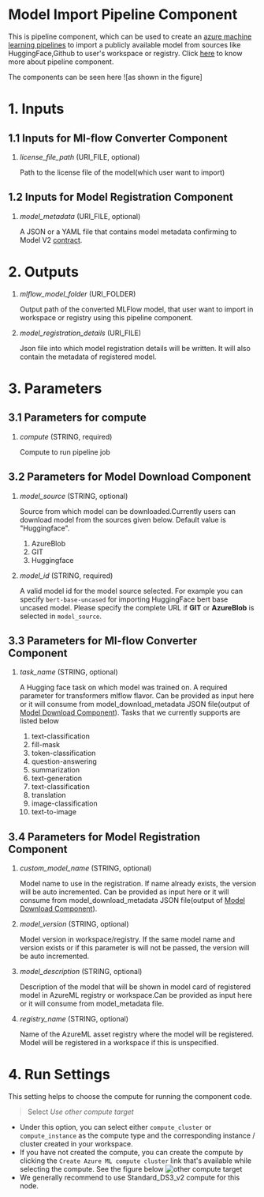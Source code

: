 # Model Import Pipeline Component
This is pipeline component, which can be used to create an [azure machine learning pipelines](https://learn.microsoft.com/en-us/azure/machine-learning/concept-ml-pipelines?view=azureml-api-2) to import a publicly available model from sources like HuggingFace,Github to user's workspace or registry.
Click [here](https://learn.microsoft.com/en-us/azure/machine-learning/how-to-use-pipeline-component?view=azureml-api-2) to know more about pipeline component.

The components can be seen here ![as shown in the figure]

# 1. Inputs

## 1.1 Inputs for Ml-flow Converter Component

1. _license_file_path_ (URI_FILE, optional)

    Path to the license file of the model(which user want to import)

## 1.2 Inputs for Model Registration Component

1. _model_metadata_ (URI_FILE, optional)

    A JSON or a YAML file that contains model metadata confirming to Model V2 [contract](https://azuremlschemas.azureedge.net/latest/model.schema.json).

# 2. Outputs

1. _mlflow_model_folder_ (URI_FOLDER)

    Output path of the converted MLFlow model, that user want to import in workspace or registry using this pipeline component.

2. _model_registration_details_ (URI_FILE)

    Json file into which model registration details will be written. It will also contain the metadata
    of registered model.

# 3. Parameters

## 3.1 Parameters for compute

1. _compute_ (STRING, required)

    Compute to run pipeline job

## 3.2 Parameters for Model Download Component

1. _model_source_ (STRING, optional)

    Source from which model can be downloaded.Currently users can download model from the sources given below. Default value is "Huggingface".

    1. AzureBlob
    2. GIT
    3. Huggingface

2. _model_id_ (STRING, required)

    A valid model id for the model source selected. For example you can specify `bert-base-uncased` for importing HuggingFace bert base uncased model. Please specify the complete URL if **GIT** or **AzureBlob** is selected in `model_source`.

## 3.3 Parameters for Ml-flow Converter Component

1. _task_name_ (STRING, optional)

    A Hugging face task on which model was trained on. A required parameter for transformers mlflow flavor. Can be provided as input here or it will consume from model_download_metadata JSON file(output of [Model Download Component](https://github.com/Azure/azureml-assets/tree/hrishikesh/ref-docs-modelmgmt/training/model_management/components/download_model)). Tasks that we currently supports are listed below

    1. text-classification
    2. fill-mask
    3. token-classification
    4. question-answering
    5. summarization
    6. text-generation
    7. text-classification
    8. translation
    9. image-classification
    10. text-to-image    

## 3.4 Parameters for Model Registration Component

1. _custom_model_name_ (STRING, optional)

    Model name to use in the registration. If name already exists, the version will be auto incremented.
    Can be provided as input here or it will consume from model_download_metadata JSON file(output of [Model Download Component](https://github.com/Azure/azureml-assets/tree/hrishikesh/ref-docs-modelmgmt/training/model_management/components/download_model)).

2. _model_version_ (STRING, optional)

    Model version in workspace/registry. If the same model name and version exists or if this parameter is will not be passed, the version will be auto incremented.

3. _model_description_ (STRING, optional)

    Description of the model that will be shown in model card of registered model in AzureML registry or workspace.Can be provided as input here or it will consume from model_metadata file.
    
4. _registry_name_ (STRING, optional)

    Name of the AzureML asset registry where the model will be registered. Model will be registered in a workspace if this is unspecified.


# 4. Run Settings

This setting helps to choose the compute for running the component code.

> Select *Use other compute target*

- Under this option, you can select either `compute_cluster` or `compute_instance` as the compute type and the corresponding instance / cluster created in your workspace.
- If you have not created the compute, you can create the compute by clicking the `Create Azure ML compute cluster` link that's available while selecting the compute. See the figure below
![other compute target](https://aka.ms/azureml-ft-docs-create-compute-target)
- We generally recommend to use Standard_DS3_v2 compute for this node.

